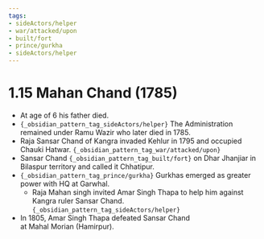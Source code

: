 ```yaml
---
tags:
- sideActors/helper
- war/attacked/upon
- built/fort
- prince/gurkha
- sideActors/helper
---
```

   
# 1.15 Mahan Chand (1785)   
   
- At age of 6 his father died.   
- `{_obsidian_pattern_tag_sideActors/helper}` The Administration remained under Ramu Wazir who later died in 1785.   
- Raja Sansar Chand of Kangra invaded Kehlur in 1795 and occupied Chauki Hatwar. `{_obsidian_pattern_tag_war/attacked/upon}`   
- Sansar Chand `{_obsidian_pattern_tag_built/fort}` on Dhar Jhanjiar in Bilaspur territory and called it Chhatipur.   
- `{_obsidian_pattern_tag_prince/gurkha}` Gurkhas emerged as greater power with HQ at Garwhal.   
    - Raja Mahan singh invited Amar Singh Thapa to help him against Kangra ruler Sansar Chand. `{_obsidian_pattern_tag_sideActors/helper}`   
- In 1805, Amar Singh Thapa defeated Sansar Chand at Mahal Morian (Hamirpur).